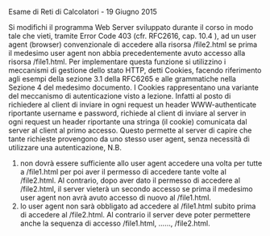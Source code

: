 Esame di Reti di Calcolatori - 19 Giugno 2015

Si modifichi il programma Web Server sviluppato durante il corso in modo tale che vieti, tramite Error
Code 403 (cfr. RFC2616, cap. 10.4 ), ad un user agent (browser) convenzionale di accedere alla
risorsa /file2.html se prima il medesimo user agent non abbia precedentemente avuto accesso
alla risorsa /file1.html.
Per implementare questa funzione si utilizzino i meccanismi di gestione dello stato HTTP, detti
Cookies, facendo riferimento agli esempi della sezione 3.1 della RFC6265 e alle grammatiche nella
Sezione 4 del medesimo documento.
I Cookies rappresentano una variante del meccanismo di autenticazione visto a lezione. Infatti al
posto di richiedere al client di inviare in ogni request un header WWW-authenticate riportante
username e password, richiede al client di inviare al server in ogni request un header riportante una
stringa (il cookie) comunicata dal server al client al primo accesso. Questo permette al server di
capire che tante richieste provengono da uno stesso user agent, senza necessità di utilizzare una
autenticazione,
N.B.
1. non dovrà essere sufficiente allo user agent accedere una volta per tutte a /file1.html per
poi aver il permesso di accedere tante volte al /file2.html. Al contrario, dopo aver dato il
permesso di accedere al /file2.html, il server vieterà un secondo accesso se prima il
medesimo user agent non avrà avuto accesso di nuovo al /file1.html.
2. lo user agent non sarà obbligato ad accedere al /file1.html subito prima di accedere al
/file2.html. Al contrario il server deve poter permettere anche la sequenza di accesso
/file1.html, ...<altre risorse>..., /file2.html.
